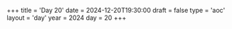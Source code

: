 +++
title = 'Day 20'
date = 2024-12-20T19:30:00
draft = false
type = 'aoc'
layout = 'day'
year = 2024
day = 20
+++
